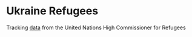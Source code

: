 # Ukraine Refugees
Tracking [data](https://data2.unhcr.org/en/situations/ukraine) from the United Nations High Commissioner for Refugees
